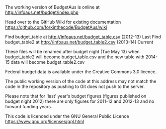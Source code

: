 The working version of BudgetAus is online at http://infoaus.net/budget/index.php

Head over to the GitHub Wiki for existing documentation https://github.com/forkinthecode/BudgetAus/wiki

Find budget_table at http://infoaus.net/budget_table.csv (2012-13) Last
Find budget_table2 at http://infoaus.net/budget_table2.csv (2013-14) Current

These files will be renamed after budget night (Tue May 13) when budget_table2 will become budget_table.csv and the new table with 2014-15 data will become budget_table2.csv

Federal budget data is available under the Creative Commons 3.0 licence.

The public working version of the code at this address may not match the code in the repository as pushing to Git does not push to the server.

Please note that for 'last' year's budget figures (figures published on budget night 2012) there are only figures for 2011-12 and 2012-13 and no forward funding years. 

This code is licenced under the GNU General Public Licence https://www.gnu.org/licenses/gpl.html